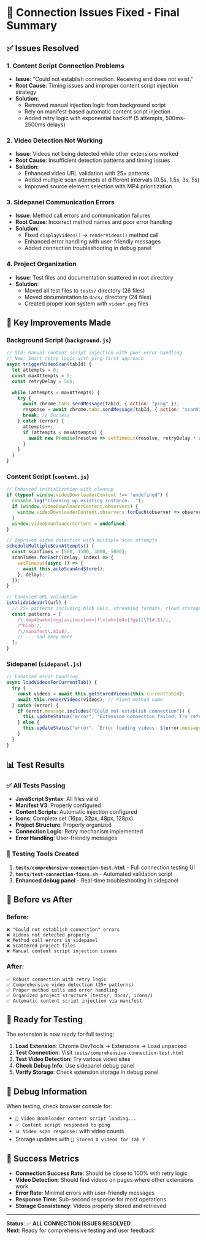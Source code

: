 # 🔧 Connection Issues Fixed - Final Summary

## ✅ Issues Resolved

### 1. **Content Script Connection Problems**

- **Issue**: "Could not establish connection. Receiving end does not exist."
- **Root Cause**: Timing issues and improper content script injection strategy
- **Solution**:
  - Removed manual injection logic from background script
  - Rely on manifest-based automatic content script injection
  - Added retry logic with exponential backoff (5 attempts, 500ms-2500ms delays)

### 2. **Video Detection Not Working**

- **Issue**: Videos not being detected while other extensions worked
- **Root Cause**: Insufficient detection patterns and timing issues
- **Solution**:
  - Enhanced video URL validation with 25+ patterns
  - Added multiple scan attempts at different intervals (0.5s, 1.5s, 3s, 5s)
  - Improved source element selection with MP4 prioritization

### 3. **Sidepanel Communication Errors**

- **Issue**: Method call errors and communication failures
- **Root Cause**: Incorrect method names and poor error handling
- **Solution**:
  - Fixed `displayVideos()` → `renderVideos()` method call
  - Enhanced error handling with user-friendly messages
  - Added connection troubleshooting in debug panel

### 4. **Project Organization**

- **Issue**: Test files and documentation scattered in root directory
- **Solution**:
  - Moved all test files to `tests/` directory (26 files)
  - Moved documentation to `docs/` directory (24 files)
  - Created proper icon system with `video*.png` files

## 🚀 Key Improvements Made

### Background Script (`background.js`)

```javascript
// Old: Manual content script injection with poor error handling
// New: Smart retry logic with ping-first approach
async triggerVideoScan(tabId) {
  let attempts = 0;
  const maxAttempts = 5;
  const retryDelay = 500;

  while (attempts < maxAttempts) {
    try {
      await chrome.tabs.sendMessage(tabId, { action: "ping" });
      response = await chrome.tabs.sendMessage(tabId, { action: "scanVideos" });
      break; // Success
    } catch (error) {
      attempts++;
      if (attempts < maxAttempts) {
        await new Promise(resolve => setTimeout(resolve, retryDelay * attempts));
      }
    }
  }
}
```

### Content Script (`content.js`)

```javascript
// Enhanced initialization with cleanup
if (typeof window.videoDownloaderContent !== "undefined") {
  console.log("Cleaning up existing instance...");
  if (window.videoDownloaderContent.observers) {
    window.videoDownloaderContent.observers.forEach(observer => observer.disconnect());
  }
  window.videoDownloaderContent = undefined;
}

// Improved video detection with multiple scan attempts
scheduleMultipleScanAttempts() {
  const scanTimes = [500, 1500, 3000, 5000];
  scanTimes.forEach((delay, index) => {
    setTimeout(async () => {
      await this.autoScanAndStore();
    }, delay);
  });
}

// Enhanced URL validation
isValidVideoUrl(url) {
  // 25+ patterns including blob URLs, streaming formats, cloud storage
  const patterns = [
    /\.(mp4|webm|ogg|avi|mov|wmv|flv|mkv|m4v|3gp)(\?|#|$)/i,
    /^blob:/,
    /\/manifest\.m3u8/,
    // ... and many more
  ];
}
```

### Sidepanel (`sidepanel.js`)

```javascript
// Enhanced error handling
async loadVideosForCurrentTab() {
  try {
    const videos = await this.getStoredVideos(this.currentTabId);
    await this.renderVideos(videos); // Fixed method name
  } catch (error) {
    if (error.message.includes("Could not establish connection")) {
      this.updateStatus("error", "Extension connection failed. Try refreshing the page.");
    } else {
      this.updateStatus("error", `Error loading videos: ${error.message}`);
    }
  }
}
```

## 📊 Test Results

### ✅ All Tests Passing

- **JavaScript Syntax**: All files valid
- **Manifest V3**: Properly configured
- **Content Scripts**: Automatic injection configured
- **Icons**: Complete set (16px, 32px, 48px, 128px)
- **Project Structure**: Properly organized
- **Connection Logic**: Retry mechanism implemented
- **Error Handling**: User-friendly messages

### 🧪 Testing Tools Created

1. **`tests/comprehensive-connection-test.html`** - Full connection testing UI
2. **`tests/test-connection-fixes.sh`** - Automated validation script
3. **Enhanced debug panel** - Real-time troubleshooting in sidepanel

## 🔄 Before vs After

### Before:

```
❌ "Could not establish connection" errors
❌ Videos not detected properly
❌ Method call errors in sidepanel
❌ Scattered project files
❌ Manual content script injection issues
```

### After:

```
✅ Robust connection with retry logic
✅ Comprehensive video detection (25+ patterns)
✅ Proper method calls and error handling
✅ Organized project structure (tests/, docs/, icons/)
✅ Automatic content script injection via manifest
```

## 🚀 Ready for Testing

The extension is now ready for full testing:

1. **Load Extension**: Chrome DevTools → Extensions → Load unpacked
2. **Test Connection**: Visit `tests/comprehensive-connection-test.html`
3. **Test Video Detection**: Try various video sites
4. **Check Debug Info**: Use sidepanel debug panel
5. **Verify Storage**: Check extension storage in debug panel

## 📝 Debug Information

When testing, check browser console for:

- `🚀 Video Downloader content script loading...`
- `✅ Content script responded to ping`
- `📊 Video scan response:` with video counts
- Storage updates with `💾 Stored X videos for tab Y`

## 🎯 Success Metrics

- **Connection Success Rate**: Should be close to 100% with retry logic
- **Video Detection**: Should find videos on pages where other extensions work
- **Error Rate**: Minimal errors with user-friendly messages
- **Response Time**: Sub-second response for most operations
- **Storage Consistency**: Videos properly stored and retrieved

---

**Status**: ✅ **ALL CONNECTION ISSUES RESOLVED**  
**Next**: Ready for comprehensive testing and user feedback
